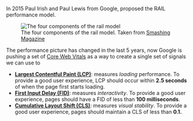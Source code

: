 
In 2015 Paul Irish and Paul Lewis from Google, proposed the RAIL performance model.

<figure>
  <img src='https://res.cloudinary.com/dfh6ihzvj/image/upload/v1593120957/publishing-project.rivendellweb.net/rail-response-animation-idle-load.png' alt='The four components of the rail model'>
  <figcaption>The four components of the rail model. Taken from <a href="https://www.smashingmagazine.com/2015/10/rail-user-centric-model-performance/">Smashing Magazine</a></figcaption>
</figure>



The performance picture has changed in the last 5 years, now Google is pushing a set of [Core Web Vitals](https://web.dev/vitals/) as a way to create a single set of signals we can use to

<ul>
<li><strong><a href="https://web.dev/lcp/">Largest Contentful Paint (LCP)</a></strong>: measures <em>loading</em> performance.
To provide a good user experience, LCP should occur within <strong>2.5 seconds</strong> of
when the page first starts loading.</li>
<li><strong><a href="https://web.dev/fid/">First Input Delay (FID)</a></strong>: measures <em>interactivity</em>. To provide a
good user experience, pages should have a FID of less than <strong>100
milliseconds</strong>.</li>
<li><strong><a href="https://web.dev/cls/">Cumulative Layout Shift (CLS)</a></strong>: measures <em>visual stability</em>. To
provide a good user experience, pages should maintain a CLS of less than
<strong>0.1.</strong></li>
</ul>
